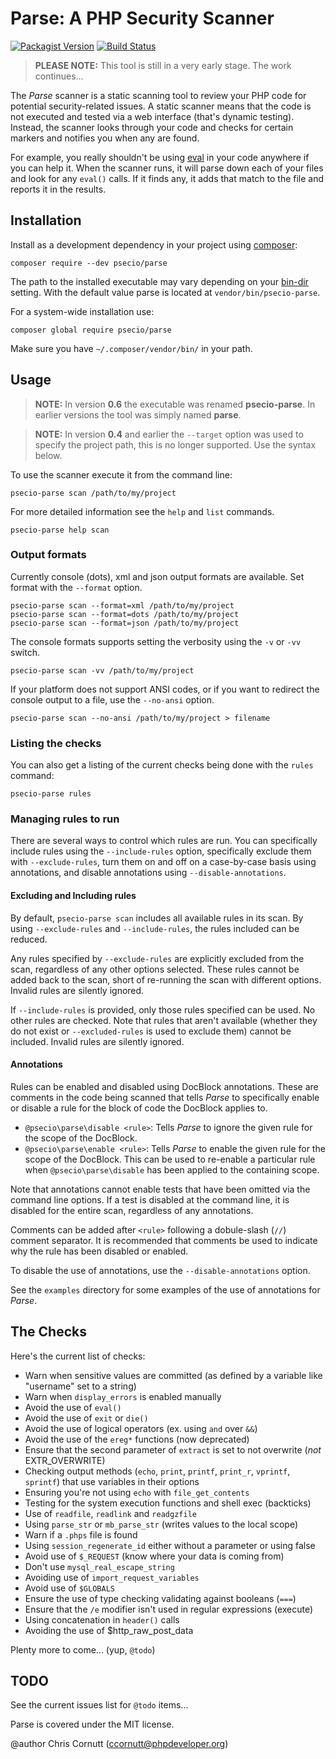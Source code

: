 Parse: A PHP Security Scanner
=============================

[![Packagist Version](https://img.shields.io/packagist/v/psecio/parse.svg?style=flat-square)](https://packagist.org/packages/psecio/parse)
[![Build Status](https://img.shields.io/travis/psecio/parse/master.svg?style=flat-square)](https://travis-ci.org/psecio/parse)

> **PLEASE NOTE:** This tool is still in a very early stage. The work continues...

The *Parse* scanner is a static scanning tool to review your PHP code for potential security-related
issues. A static scanner means that the code is not executed and tested via a web interface (that's
dynamic testing). Instead, the scanner looks through your code and checks for certain markers and notifies
you when any are found.

For example, you really shouldn't be using [eval](http://php.net/eval) in your code anywhere if you can
help it. When the scanner runs, it will parse down each of your files and look for any `eval()` calls.
If it finds any, it adds that match to the file and reports it in the results.


Installation
------------
Install as a development dependency in your project using [composer](https://getcomposer.org/):

    composer require --dev psecio/parse

The path to the installed executable may vary depending on your
[bin-dir](https://getcomposer.org/doc/04-schema.md#config) setting. With the
default value parse is located at `vendor/bin/psecio-parse`.

For a system-wide installation use:

    composer global require psecio/parse

Make sure you have `~/.composer/vendor/bin/` in your path.


Usage
-----
> **NOTE:** In version **0.6** the executable was renamed **psecio-parse**. In earlier
> versions the tool was simply named **parse**.

> **NOTE:** In version **0.4** and earlier the `--target` option was used to specify the
> project path, this is no longer supported. Use the syntax below.

To use the scanner execute it from the command line:

    psecio-parse scan /path/to/my/project

For more detailed information see the `help` and `list` commands.

    psecio-parse help scan

### Output formats

Currently console (dots), xml and json output formats are available. Set format with the `--format` option.

    psecio-parse scan --format=xml /path/to/my/project
    psecio-parse scan --format=dots /path/to/my/project
    psecio-parse scan --format=json /path/to/my/project

The console formats supports setting the verbosity using the `-v` or `-vv` switch.

    psecio-parse scan -vv /path/to/my/project

If your platform does not support ANSI codes, or if you want to redirect the console output
to a file, use the `--no-ansi` option.

    psecio-parse scan --no-ansi /path/to/my/project > filename

### Listing the checks

You can also get a listing of the current checks being done with the `rules` command:

    psecio-parse rules

### Managing rules to run

There are several ways to control which rules are run. You can specifically include rules using
the `--include-rules` option, specifically exclude them with `--exclude-rules`, turn them on and
off on a case-by-case basis using annotations, and disable annotations using
`--disable-annotations`.

#### Excluding and Including rules

By default, `psecio-parse scan` includes all available rules in its scan. By using
`--exclude-rules` and `--include-rules`, the rules included can be reduced.

Any rules specified by `--exclude-rules` are explicitly excluded from the scan, regardless of any
other options selected. These rules cannot be added back to the scan, short of re-running the scan
with different options. Invalid rules are silently ignored.

If `--include-rules` is provided, only those rules specified can be used. No other rules are
checked. Note that rules that aren't available (whether they do not exist or `--excluded-rules` is
used to exclude them) cannot be included. Invalid rules are silently ignored.

#### Annotations

Rules can be enabled and disabled using DocBlock annotations. These are comments in the code being
scanned that tells *Parse* to specifically enable or disable a rule for the block of code the
DocBlock applies to.

* `@psecio\parse\disable <rule>`: Tells *Parse* to ignore the given rule for the scope of the
  DocBlock.
* `@psecio\parse\enable <rule>`: Tells *Parse* to enable the given rule for the scope of the
  DocBlock. This can be used to re-enable a particular rule when `@psecio\parse\disable` has been
  applied to the containing scope.

Note that annotations cannot enable tests that have been omitted via the command line options. If
a test is disabled at the command line, it is disabled for the entire scan, regardless of any
annotations.

Comments can be added after `<rule>` following a dobule-slash (`//`) comment separator. It is
recommended that comments be used to indicate why the rule has been disabled or enabled.

To disable the use of annotations, use the `--disable-annotations` option.

See the `examples` directory for some examples of the use of annotations for *Parse*.

The Checks
----------
Here's the current list of checks:

- Warn when sensitive values are committed (as defined by a variable like "username" set to a string)
- Warn when `display_errors` is enabled manually
- Avoid the use of `eval()`
- Avoid the use of `exit` or `die()`
- Avoid the use of logical operators (ex. using `and` over `&&`)
- Avoid the use of the `ereg*` functions (now deprecated)
- Ensure that the second parameter of `extract` is set to not overwrite (*not* EXTR_OVERWRITE)
- Checking output methods (`echo`, `print`, `printf`, `print_r`, `vprintf`, `sprintf`) that use variables in their options
- Ensuring you're not using `echo` with `file_get_contents`
- Testing for the system execution functions and shell exec (backticks)
- Use of `readfile`, `readlink` and `readgzfile`
- Using `parse_str` or `mb_parse_str` (writes values to the local scope)
- Warn if a `.phps` file is found
- Using `session_regenerate_id` either without a parameter or using false
- Avoid use of `$_REQUEST` (know where your data is coming from)
- Don't use `mysql_real_escape_string`
- Avoiding use of `import_request_variables`
- Avoid use of `$GLOBALS`
- Ensure the use of type checking validating against booleans (`===`)
- Ensure that the `/e` modifier isn't used in regular expressions (execute)
- Using concatenation in `header()` calls
- Avoiding the use of $http_raw_post_data

Plenty more to come... (yup, `@todo`)


TODO
----
See the current issues list for `@todo` items...

Parse is covered under the MIT license.

@author Chris Cornutt (ccornutt@phpdeveloper.org)
